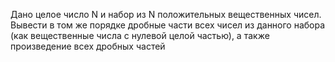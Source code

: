  Дано целое число N и набор из N положительных вещественных чисел.
 Вывести в том же порядке дробные части всех чисел из данного набора
 (как вещественные числа с нулевой целой частью), а также произведение
 всех дробных частей

